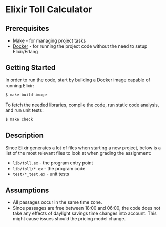 # Elixir Toll Calculator

## Prerequisites

* [Make][make] - for managing project tasks
* [Docker][docker] - for running the project code without the need to setup Elixir/Erlang

## Getting Started

In order to run the code, start by building a Docker image capable of running Elixir:

```sh
$ make build-image
```

To fetch the needed libraries, compile the code, run static code analysis, and run unit tests:

```sh
$ make check
```

## Description

Since Elixir generates a lot of files when starting a new project, below is a list of the most relevant files to look at when grading the assignment:

* `lib/toll.ex` - the program entry point
* `lib/toll/*.ex` - the program code
* `test/*_test.ex` - unit tests

## Assumptions

* All passages occur in the same time zone.
* Since passages are free between 18:00 and 06:00, the code does not take any effects of daylight savings time changes into account. This might cause issues should the pricing model change.

[make]:https://www.gnu.org/software/make/manual/make.html
[docker]:https://docker.com

